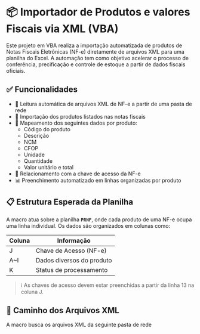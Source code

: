 # 📦 Importador de Produtos e valores Fiscais via XML (VBA)

Este projeto em VBA realiza a importação automatizada de produtos de Notas Fiscais Eletrônicas (NF-e) diretamente de arquivos XML para uma planilha do Excel. A automação tem como objetivo acelerar o processo de conferência, precificação e controle de estoque a partir de dados fiscais oficiais.

## ✅ Funcionalidades

- 📁 Leitura automática de arquivos XML de NF-e a partir de uma pasta de rede
- 🧾 Importação dos produtos listados nas notas fiscais
- 🔄 Mapeamento dos seguintes dados por produto:
  - Código do produto
  - Descrição
  - NCM
  - CFOP
  - Unidade
  - Quantidade
  - Valor unitário e total
- 📌 Relacionamento com a chave de acesso da NF-e
- 📊 Preenchimento automatizado em linhas organizadas por produto

## 📋 Estrutura Esperada da Planilha

A macro atua sobre a planilha **`PRNF`**, onde cada produto de uma NF-e ocupa uma linha individual. Os dados são organizados em colunas como:

| Coluna | Informação                      |
|--------|---------------------------------|
| J      | Chave de Acesso (NF-e)          |
| A~I    | Dados diversos do produto       |
| K      | Status de processamento         |

> ℹ️ As chaves de acesso devem estar preenchidas a partir da linha 13 na coluna J.

## 📁 Caminho dos Arquivos XML

A macro busca os arquivos XML da seguinte pasta de rede


